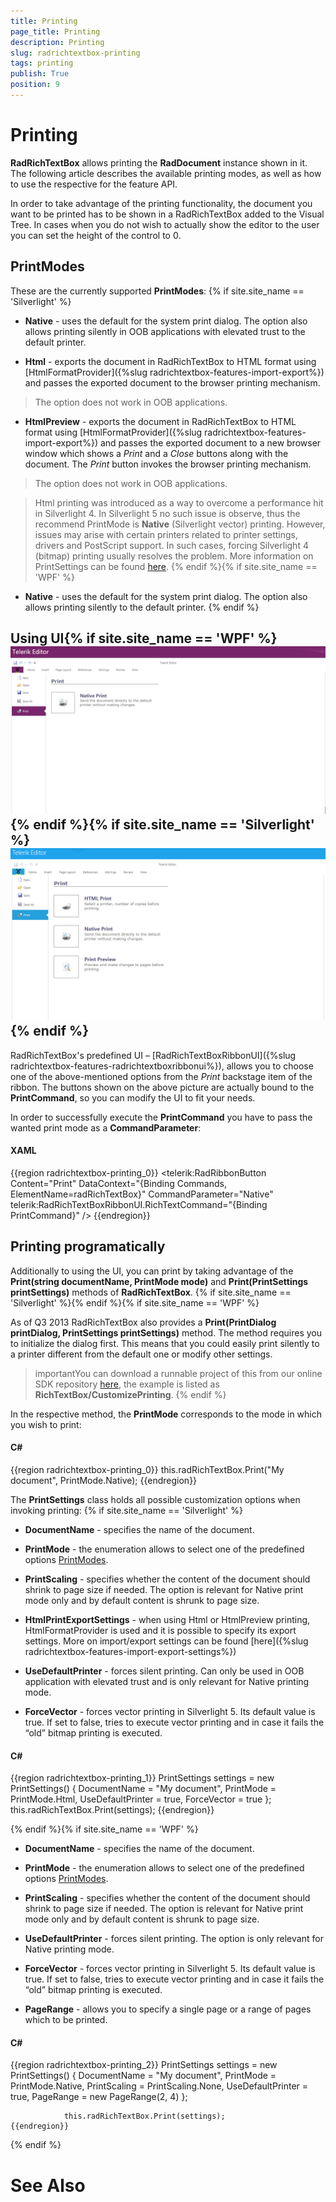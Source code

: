 ```yaml
---
title: Printing
page_title: Printing
description: Printing
slug: radrichtextbox-printing
tags: printing
publish: True
position: 9
---
```


# Printing



__RadRichTextBox__ allows printing the __RadDocument__ instance shown in it. The following article describes the
        available printing modes, as well as how to use the respective for the feature API.
      

In order to take advantage of the printing functionality, the document you want to be printed has to be shown in a RadRichTextBox added to the Visual Tree. In
        cases when you do not wish to actually show the editor to the user you can set the height of the control to 0.
      

## PrintModes

These are the currently supported __PrintModes__:
        {% if site.site_name == 'Silverlight' %}

* __Native__ - uses the default for the system print dialog. The option also allows printing silently in OOB applications with
                elevated trust to the default printer.
              

* __Html__ - exports the document in RadRichTextBox to HTML format using
                [HtmlFormatProvider]({%slug radrichtextbox-features-import-export%}) and passes the exported document to the browser printing mechanism.
              

>The option does not work in OOB applications.

* __HtmlPreview__ - exports the document in RadRichTextBox to HTML format using
                [HtmlFormatProvider]({%slug radrichtextbox-features-import-export%}) and passes the exported document to a new browser window which
                shows a *Print* and a *Close* buttons along with the document. The *Print*
                button invokes the browser printing mechanism.
              

>The option does not work in OOB applications.

>Html printing was introduced as a way to overcome a performance hit in Silverlight 4. In Silverlight 5 no such issue is observe, thus the recommend
              PrintMode is __Native__ (Silverlight vector) printing. However, issues may arise with certain printers related to printer settings,
              drivers and PostScript support. In such cases, forcing Silverlight 4 (bitmap) printing usually resolves the problem. More information on PrintSettings
              can be found  [here](#printing-programatically).
            {% endif %}{% if site.site_name == 'WPF' %}

* __Native__ - uses the default for the system print dialog. The option also allows printing silently to the default printer.
              {% endif %}

## Using UI{% if site.site_name == 'WPF' %}![Rad Rich Text Box Printing 01](images/RadRichTextBox_Printing_01.png){% endif %}{% if site.site_name == 'Silverlight' %}![Rad Rich Text Box Printing 02](images/RadRichTextBox_Printing_02.png){% endif %}

RadRichTextBox's predefined UI – [RadRichTextBoxRibbonUI]({%slug radrichtextbox-features-radrichtextboxribbonui%}), allows you to choose one of the above-mentioned options from the *Print*
          backstage item of the ribbon. The buttons shown on the above picture are actually bound to the __PrintCommand__, so you can modify the UI to fit
          your needs.
        

In order to successfully execute the __PrintCommand__ you have to pass the wanted print mode as a __CommandParameter__:
        

#### __XAML__

{{region radrichtextbox-printing_0}}
	        <telerik:RadRibbonButton Content="Print" DataContext="{Binding Commands, ElementName=radRichTextBox}" 
			  CommandParameter="Native" telerik:RadRichTextBoxRibbonUI.RichTextCommand="{Binding PrintCommand}" />
	{{endregion}}



## Printing programatically

Additionally to using the UI, you can print by taking advantage of the __Print(string documentName, PrintMode mode)__ and
          __Print(PrintSettings printSettings)__ methods of __RadRichTextBox__.
        {% if site.site_name == 'Silverlight' %}{% endif %}{% if site.site_name == 'WPF' %}

As of Q3 2013 RadRichTextBox also provides a __Print(PrintDialog printDialog, PrintSettings printSettings)__ method. The method requires
            you to initialize the dialog first. This means that you could easily print silently to a printer different from the default one or modify other settings.
          

>importantYou can download a runnable project of this from our online SDK repository
              [here](https://github.com/telerik/xaml-sdk/tree/master/), the example is listed as __RichTextBox/CustomizePrinting__.
            {% endif %}

In the respective method, the __PrintMode__ corresponds to the mode in which you wish to print:
        

#### __C#__

{{region radrichtextbox-printing_0}}
	            this.radRichTextBox.Print("My document", PrintMode.Native);
	{{endregion}}



The __PrintSettings__ class holds all possible customization options when invoking printing:
        {% if site.site_name == 'Silverlight' %}

* __DocumentName__ - specifies the name of the document.
              

* __PrintMode__ - the enumeration allows to select one of the predefined options [PrintModes](#printmodes).
              

* __PrintScaling__ - specifies whether the content of the document should shrink to page size if needed. The option is relevant for
                Native print mode only and by default content is shrunk to page size.
              

* __HtmlPrintExportSettings__ - when using Html or HtmlPreview printing, HtmlFormatProvider is used and it is possible to specify its
                export settings. More on import/export settings can be found [here]({%slug radrichtextbox-features-import-export-settings%})

* __UseDefaultPrinter__ - forces silent printing. Can only be used in OOB application with elevated trust and is only relevant for
                Native printing mode.
              

* __ForceVector__ - forces vector printing in Silverlight 5. Its default value is true. If set to false, tries to execute vector printing and
                in case it fails the “old” bitmap printing is executed.
              

#### __C#__

{{region radrichtextbox-printing_1}}
	            PrintSettings settings = new PrintSettings()
	            {
	                DocumentName = "My document",
	                PrintMode = PrintMode.Html,
	                UseDefaultPrinter = true,
	                ForceVector = true
	            };
	            this.radRichTextBox.Print(settings);
	{{endregion}}

{% endif %}{% if site.site_name == 'WPF' %}

* __DocumentName__ - specifies the name of the document.
              

* __PrintMode__ - the enumeration allows to select one of the predefined options [PrintModes](#printmodes).
              

* __PrintScaling__ - specifies whether the content of the document should shrink to page size if needed. The option is relevant for
                Native print mode only and by default content is shrunk to page size.
              

* __UseDefaultPrinter__ - forces silent printing. The option is only relevant for Native printing mode.
              

* __ForceVector__ - forces vector printing in Silverlight 5. Its default value is true. If set to false, tries to execute vector printing and
                in case it fails the “old” bitmap printing is executed.
              

* __PageRange__ - allows you to specify a single page or a range of pages which to be printed.
              

#### __C#__

{{region radrichtextbox-printing_2}}
	            PrintSettings settings = new PrintSettings()
	            {
	                DocumentName = "My document",
	                PrintMode = PrintMode.Native,
	                PrintScaling = PrintScaling.None,
	                UseDefaultPrinter = true,
	                PageRange = new PageRange(2, 4)
	            };
	
	            this.radRichTextBox.Print(settings);
	{{endregion}}

{% endif %}

# See Also
